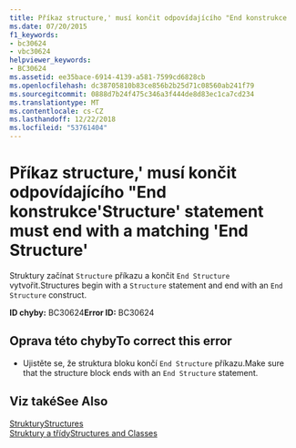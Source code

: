 ```yaml
---
title: Příkaz structure,' musí končit odpovídajícího "End konstrukce
ms.date: 07/20/2015
f1_keywords:
- bc30624
- vbc30624
helpviewer_keywords:
- BC30624
ms.assetid: ee35bace-6914-4139-a581-7599cd6828cb
ms.openlocfilehash: dc38705810b83ce856b2b25d71c08560ab241f79
ms.sourcegitcommit: 0888d7b24f475c346a3f444de8d83ec1ca7cd234
ms.translationtype: MT
ms.contentlocale: cs-CZ
ms.lasthandoff: 12/22/2018
ms.locfileid: "53761404"
---
```

# <a name="structure-statement-must-end-with-a-matching-end-structure"></a><span data-ttu-id="61f5a-102">Příkaz structure,' musí končit odpovídajícího "End konstrukce</span><span class="sxs-lookup"><span data-stu-id="61f5a-102">'Structure' statement must end with a matching 'End Structure'</span></span>
<span data-ttu-id="61f5a-103">Struktury začínat `Structure` příkazu a končit `End Structure` vytvořit.</span><span class="sxs-lookup"><span data-stu-id="61f5a-103">Structures begin with a `Structure` statement and end with an `End Structure` construct.</span></span>  
  
 <span data-ttu-id="61f5a-104">**ID chyby:** BC30624</span><span class="sxs-lookup"><span data-stu-id="61f5a-104">**Error ID:** BC30624</span></span>  
  
## <a name="to-correct-this-error"></a><span data-ttu-id="61f5a-105">Oprava této chyby</span><span class="sxs-lookup"><span data-stu-id="61f5a-105">To correct this error</span></span>  
  
-   <span data-ttu-id="61f5a-106">Ujistěte se, že struktura bloku končí `End Structure` příkazu.</span><span class="sxs-lookup"><span data-stu-id="61f5a-106">Make sure that the structure block ends with an `End Structure` statement.</span></span>  
  
## <a name="see-also"></a><span data-ttu-id="61f5a-107">Viz také</span><span class="sxs-lookup"><span data-stu-id="61f5a-107">See Also</span></span>  
 [<span data-ttu-id="61f5a-108">Struktury</span><span class="sxs-lookup"><span data-stu-id="61f5a-108">Structures</span></span>](../../visual-basic/programming-guide/language-features/data-types/structures.md)  
 [<span data-ttu-id="61f5a-109">Struktury a třídy</span><span class="sxs-lookup"><span data-stu-id="61f5a-109">Structures and Classes</span></span>](../../visual-basic/programming-guide/language-features/data-types/structures-and-classes.md)
